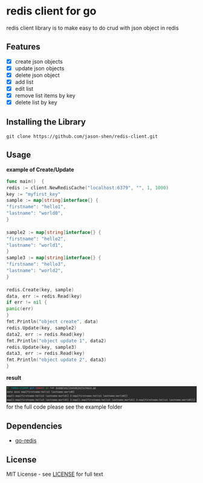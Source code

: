 # redis client for go
redis client library is to make easy to do crud with json object in redis

## Features
- [x] create json objects
- [x] update json objects
- [x] delete json object
- [x] add list
- [x] edit list
- [x] remove list items by key
- [x] delete list by key

## Installing the Library
```textmate
git clone https://github.com/jason-shen/redis-client.git
```

## Usage 
**example of Create/Update**
```go
func main()  {
redis := client.NewRedisCache("localhost:6379", "", 1, 1000)
key := "myfirst_key"
sample := map[string]interface{} {
"firstname": "hello1",
"lastname": "world0",
}

sample2 := map[string]interface{} {
"firstname": "hello2",
"lastname": "world1",
}
sample3 := map[string]interface{} {
"firstname": "hello3",
"lastname": "world2",
}

redis.Create(key, sample)
data, err := redis.Read(key)
if err != nil {
panic(err)
}
fmt.Println("object create", data)
redis.Update(key, sample2)
data2, err := redis.Read(key)
fmt.Println("object update 1", data2)
redis.Update(key, sample3)
data3, err := redis.Read(key)
fmt.Println("object update 2", data3)
}
```
**result** 

![image](./screenshots/result.png)
for the full code please see the example folder

## Dependencies
- [go-redis](github.com/go-redis/redis/)

## License
MIT License - see [LICENSE](LICENSE) for full text


